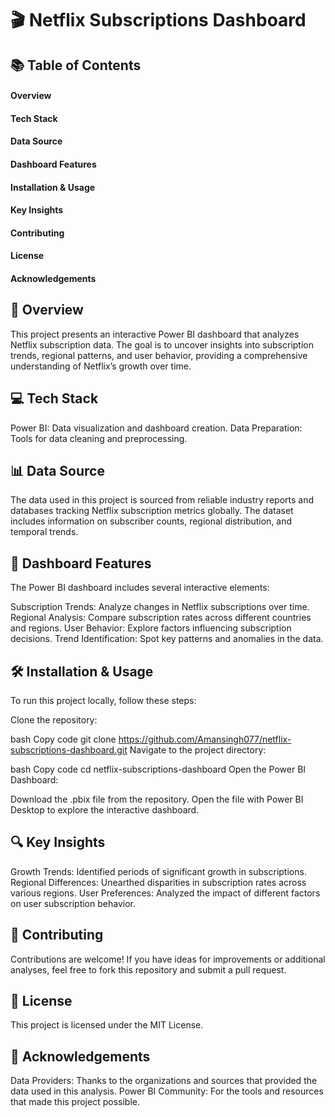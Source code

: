 # 🎬 Netflix Subscriptions Dashboard


## 📚 Table of Contents
#### Overview
#### Tech Stack
#### Data Source
#### Dashboard Features
#### Installation & Usage
#### Key Insights
#### Contributing
#### License
#### Acknowledgements


## 🌟 Overview
This project presents an interactive Power BI dashboard that analyzes Netflix subscription data. The goal is to uncover insights into subscription trends, regional patterns, and user behavior, providing a comprehensive understanding of Netflix’s growth over time.


## 💻 Tech Stack
Power BI: Data visualization and dashboard creation.
Data Preparation: Tools for data cleaning and preprocessing.


## 📊 Data Source
The data used in this project is sourced from reliable industry reports and databases tracking Netflix subscription metrics globally. The dataset includes information on subscriber counts, regional distribution, and temporal trends.


## 🚀 Dashboard Features
The Power BI dashboard includes several interactive elements:

Subscription Trends: Analyze changes in Netflix subscriptions over time.
Regional Analysis: Compare subscription rates across different countries and regions.
User Behavior: Explore factors influencing subscription decisions.
Trend Identification: Spot key patterns and anomalies in the data.


## 🛠️ Installation & Usage
To run this project locally, follow these steps:

Clone the repository:

bash
Copy code
git clone https://github.com/Amansingh077/netflix-subscriptions-dashboard.git
Navigate to the project directory:

bash
Copy code
cd netflix-subscriptions-dashboard
Open the Power BI Dashboard:

Download the .pbix file from the repository.
Open the file with Power BI Desktop to explore the interactive dashboard.


## 🔍 Key Insights
Growth Trends: Identified periods of significant growth in subscriptions.
Regional Differences: Unearthed disparities in subscription rates across various regions.
User Preferences: Analyzed the impact of different factors on user subscription behavior.


## 🤝 Contributing
Contributions are welcome! If you have ideas for improvements or additional analyses, feel free to fork this repository and submit a pull request.


## 📄 License
This project is licensed under the MIT License. 


## 🙏 Acknowledgements
Data Providers: Thanks to the organizations and sources that provided the data used in this analysis.
Power BI Community: For the tools and resources that made this project possible.
